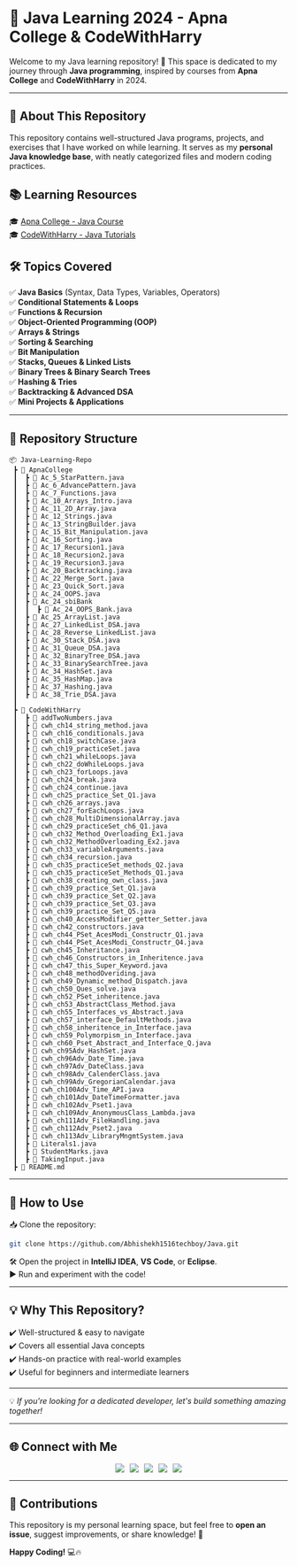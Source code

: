 # 🚀 Java Learning 2024 - Apna College & CodeWithHarry

Welcome to my Java learning repository! 🎯 This space is dedicated to my journey through **Java programming**, inspired by courses from **Apna College** and **CodeWithHarry** in 2024.

---

## 📌 About This Repository
This repository contains well-structured Java programs, projects, and exercises that I have worked on while learning. It serves as my **personal Java knowledge base**, with neatly categorized files and modern coding practices.

## 📚 Learning Resources
🎓 [Apna College - Java Course](https://www.youtube.com/@ApnaCollegeOfficial)  
🎓 [CodeWithHarry - Java Tutorials](https://www.youtube.com/@CodeWithHarry)

## 🛠 Topics Covered
✅ **Java Basics** (Syntax, Data Types, Variables, Operators)  
✅ **Conditional Statements & Loops**  
✅ **Functions & Recursion**  
✅ **Object-Oriented Programming (OOP)**  
✅ **Arrays & Strings**  
✅ **Sorting & Searching**  
✅ **Bit Manipulation**  
✅ **Stacks, Queues & Linked Lists**  
✅ **Binary Trees & Binary Search Trees**  
✅ **Hashing & Tries**  
✅ **Backtracking & Advanced DSA**  
✅ **Mini Projects & Applications**  

---

## 📂 Repository Structure
```
📦 Java-Learning-Repo
 ┣ 📂 ApnaCollege
 ┃  ┣ 📜 Ac_5_StarPattern.java
 ┃  ┣ 📜 Ac_6_AdvancePattern.java
 ┃  ┣ 📜 Ac_7_Functions.java
 ┃  ┣ 📜 Ac_10_Arrays_Intro.java
 ┃  ┣ 📜 Ac_11_2D_Array.java
 ┃  ┣ 📜 Ac_12_Strings.java
 ┃  ┣ 📜 Ac_13_StringBuilder.java
 ┃  ┣ 📜 Ac_15_Bit_Manipulation.java
 ┃  ┣ 📜 Ac_16_Sorting.java
 ┃  ┣ 📜 Ac_17_Recursion1.java
 ┃  ┣ 📜 Ac_18_Recursion2.java
 ┃  ┣ 📜 Ac_19_Recursion3.java
 ┃  ┣ 📜 Ac_20_Backtracking.java
 ┃  ┣ 📜 Ac_22_Merge_Sort.java
 ┃  ┣ 📜 Ac_23_Quick_Sort.java
 ┃  ┣ 📜 Ac_24_OOPS.java
 ┃  ┣ 📂 Ac_24_sbiBank
 ┃  ┃  ┣ 📜 Ac_24_OOPS_Bank.java
 ┃  ┣ 📜 Ac_25_ArrayList.java
 ┃  ┣ 📜 Ac_27_LinkedList_DSA.java
 ┃  ┣ 📜 Ac_28_Reverse_LinkedList.java
 ┃  ┣ 📜 Ac_30_Stack_DSA.java
 ┃  ┣ 📜 Ac_31_Queue_DSA.java
 ┃  ┣ 📜 Ac_32_BinaryTree_DSA.java
 ┃  ┣ 📜 Ac_33_BinarySearchTree.java
 ┃  ┣ 📜 Ac_34_HashSet.java
 ┃  ┣ 📜 Ac_35_HashMap.java
 ┃  ┣ 📜 Ac_37_Hashing.java
 ┃  ┣ 📜 Ac_38_Trie_DSA.java
 ┃
 ┣ 📂 CodeWithHarry
 ┃  ┣ 📜 addTwoNumbers.java
 ┃  ┣ 📜 cwh_ch14_string_method.java
 ┃  ┣ 📜 cwh_ch16_conditionals.java
 ┃  ┣ 📜 cwh_ch18_switchCase.java
 ┃  ┣ 📜 cwh_ch19_practiceSet.java
 ┃  ┣ 📜 cwh_ch21_whileLoops.java
 ┃  ┣ 📜 cwh_ch22_doWhileLoops.java
 ┃  ┣ 📜 cwh_ch23_forLoops.java
 ┃  ┣ 📜 cwh_ch24_break.java
 ┃  ┣ 📜 cwh_ch24_continue.java
 ┃  ┣ 📜 cwh_ch25_practice_Set_Q1.java
 ┃  ┣ 📜 cwh_ch26_arrays.java
 ┃  ┣ 📜 cwh_ch27_forEachLoops.java
 ┃  ┣ 📜 cwh_ch28_MultiDimensionalArray.java
 ┃  ┣ 📜 cwh_ch29_practiceSet_ch6_Q1.java
 ┃  ┣ 📜 cwh_ch32_Method_Overloading_Ex1.java
 ┃  ┣ 📜 cwh_ch32_MethodOverloading_Ex2.java
 ┃  ┣ 📜 cwh_ch33_variableArguments.java
 ┃  ┣ 📜 cwh_ch34_recursion.java
 ┃  ┣ 📜 cwh_ch35_practiceSet_methods_Q2.java
 ┃  ┣ 📜 cwh_ch35_practiceSet_Methods_Q1.java
 ┃  ┣ 📜 cwh_ch38_creating_own_class.java
 ┃  ┣ 📜 cwh_ch39_practice_Set_Q1.java
 ┃  ┣ 📜 cwh_ch39_practice_Set_Q2.java
 ┃  ┣ 📜 cwh_ch39_practice_Set_Q3.java
 ┃  ┣ 📜 cwh_ch39_practice_Set_Q5.java
 ┃  ┣ 📜 cwh_ch40_AccessModifier_getter_Setter.java
 ┃  ┣ 📜 cwh_ch42_constructors.java
 ┃  ┣ 📜 cwh_ch44_PSet_AcesModi_Constructr_Q1.java
 ┃  ┣ 📜 cwh_ch44_PSet_AcesModi_Constructr_Q4.java
 ┃  ┣ 📜 cwh_ch45_Inheritance.java
 ┃  ┣ 📜 cwh_ch46_Constructors_in_Inheritence.java
 ┃  ┣ 📜 cwh_ch47_this_Super_Keyword.java
 ┃  ┣ 📜 cwh_ch48_methodOveriding.java
 ┃  ┣ 📜 cwh_ch49_Dynamic_method_Dispatch.java
 ┃  ┣ 📜 cwh_ch50_Ques_solve.java
 ┃  ┣ 📜 cwh_ch52_PSet_inheritence.java
 ┃  ┣ 📜 cwh_ch53_AbstractClass_Method.java
 ┃  ┣ 📜 cwh_ch55_Interfaces_vs_Abstract.java
 ┃  ┣ 📜 cwh_ch57_interface_DefaultMethods.java
 ┃  ┣ 📜 cwh_ch58_inheritence_in_Interface.java
 ┃  ┣ 📜 cwh_ch59_Polymorpism_in_Interface.java
 ┃  ┣ 📜 cwh_ch60_Pset_Abstract_and_Interface_Q.java
 ┃  ┣ 📜 cwh_ch95Adv_HashSet.java
 ┃  ┣ 📜 cwh_ch96Adv_Date_Time.java
 ┃  ┣ 📜 cwh_ch97Adv_DateClass.java
 ┃  ┣ 📜 cwh_ch98Adv_CalenderClass.java
 ┃  ┣ 📜 cwh_ch99Adv_GregorianCalendar.java
 ┃  ┣ 📜 cwh_ch100Adv_Time_API.java
 ┃  ┣ 📜 cwh_ch101Adv_DateTimeFormatter.java
 ┃  ┣ 📜 cwh_ch102Adv_Pset1.java
 ┃  ┣ 📜 cwh_ch109Adv_AnonymousClass_Lambda.java
 ┃  ┣ 📜 cwh_ch111Adv_FileHandling.java
 ┃  ┣ 📜 cwh_ch112Adv_Pset2.java
 ┃  ┣ 📜 cwh_ch113Adv_LibraryMngmtSystem.java
 ┃  ┣ 📜 Literals1.java
 ┃  ┣ 📜 StudentMarks.java
 ┃  ┣ 📜 TakingInput.java
 ┣ 📜 README.md
```

---

## 🚀 How to Use
📥 Clone the repository:
```bash
git clone https://github.com/Abhishekh1516techboy/Java.git
```
🛠 Open the project in **IntelliJ IDEA**, **VS Code**, or **Eclipse**.  
▶ Run and experiment with the code!

---

## 💡 Why This Repository?
✔️ Well-structured & easy to navigate  
✔️ Covers all essential Java concepts  
✔️ Hands-on practice with real-world examples  
✔️ Useful for beginners and intermediate learners  

---

💡 _If you're looking for a dedicated developer, let's build something amazing together!_  

---

## 🌐 Connect with Me

<div align="center" style="display: flex; flex-wrap: wrap; justify-content: center; gap: 10px;">
  <a href="mailto:abhishekhkumar1516@gmail.com" target="_blank"><img src="https://img.shields.io/badge/Email-D14836?style=for-the-badge&logo=gmail&logoColor=white"></a>
  <a href="https://x.com/Abhishekh1516" target="_blank"><img src="https://img.shields.io/badge/Twitter-1DA1F2?style=for-the-badge&logo=twitter&logoColor=white"></a>
  <a href="https://www.linkedin.com/in/Abhishekh1516techboy" target="_blank"><img src="https://img.shields.io/badge/LinkedIn-0077B5?style=for-the-badge&logo=linkedin&logoColor=white"></a>
  <a href="https://abhishekh1516techboy.github.io/Abhishekh_Portfolio" target="_blank"><img src="https://img.shields.io/badge/Portfolio-24292e?style=for-the-badge&logo=react&logoColor=white"></a>
  <a href="https://www.instagram.com/Abhishekh1516techboy" target="_blank"><img src="https://img.shields.io/badge/Instagram-E4405F?style=for-the-badge&logo=instagram&logoColor=white"></a>
</div>

---

## 🤝 Contributions
This repository is my personal learning space, but feel free to **open an issue**, suggest improvements, or share knowledge! 🚀

**Happy Coding!** 💻🔥
